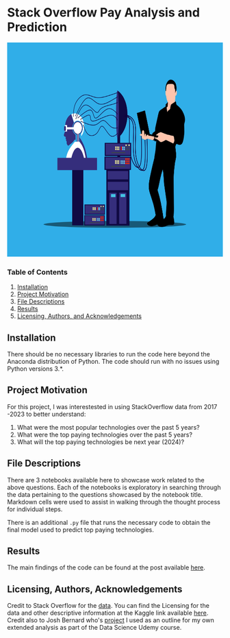 # Stack Overflow Pay Analysis and Prediction

 <center><img src="images\programming-8450423.svg"
     alt="programmer with his laptop plugged into an artificial brain"
     height="500"
     width: auto /> </center>

### Table of Contents

1. [Installation](#installation)
2. [Project Motivation](#motivation)
3. [File Descriptions](#files)
4. [Results](#results)
5. [Licensing, Authors, and Acknowledgements](#licensing)

## Installation <a name="installation"></a>

There should be no necessary libraries to run the code here beyond the Anaconda distribution of Python. The code should run with no issues using Python versions 3.*.

## Project Motivation<a name="motivation"></a>

For this project, I was interestested in using StackOverflow data from 2017 -2023 to better understand:

1. What were the most popular technologies over the past 5 years?
2. What were the top paying technologies over the past 5 years?
3. What will the top paying technologies be next year (2024)?

## File Descriptions <a name="files"></a>

There are 3 notebooks available here to showcase work related to the above questions.  Each of the notebooks is exploratory in searching through the data pertaining to the questions showcased by the notebook title.  Markdown cells were used to assist in walking through the thought process for individual steps.  

There is an additional `.py` file that runs the necessary code to obtain the final model used to predict top paying technologies.

## Results<a name="results"></a>

The main findings of the code can be found at the post available [here](https://medium.com/).

## Licensing, Authors, Acknowledgements<a name="licensing"></a>

Credit to Stack Overflow for the [data](https://insights.stackoverflow.com/survey).  You can find the Licensing for the data and other descriptive information at the Kaggle link available [here](https://www.kaggle.com/stackoverflow/so-survey-2017/data). Credit also to Josh Bernard who's [project](https://github.com/jjrunner/stackoverflow) I used as an outline for my own extended analysis as part of the Data Science Udemy course.

